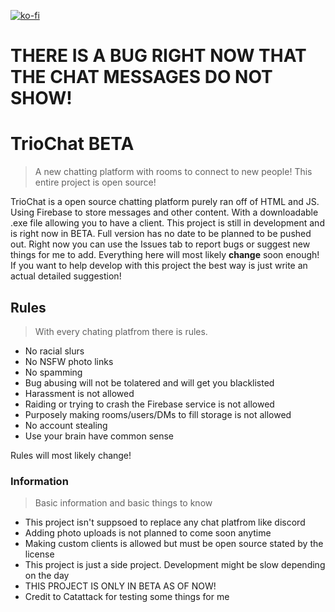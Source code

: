 [![ko-fi](https://ko-fi.com/img/githubbutton_sm.svg)](https://ko-fi.com/A0A61IAEQ5)

# THERE IS A BUG RIGHT NOW THAT THE CHAT MESSAGES DO NOT SHOW!

# TrioChat BETA
> A new chatting platform with rooms to connect to new people! This entire project is open source!

TrioChat is a open source chatting platform purely ran off of HTML and JS. Using Firebase to store messages and other content. With a downloadable .exe file allowing you to have a client.
This project is still in development and is right now in BETA. Full version has no date to be planned to be pushed out. Right now you can use the Issues tab to report bugs or suggest new things for me to add.
Everything here will most likely **change** soon enough! If you want to help develop with this project the best way is just write an actual detailed suggestion! 

## Rules
> With every chating platfrom there is rules.

- No racial slurs
- No NSFW photo links
- No spamming
- Bug abusing will not be tolatered and will get you blacklisted
- Harassment is not allowed
- Raiding or trying to crash the Firebase service is not allowed
- Purposely making rooms/users/DMs to fill storage is not allowed
- No account stealing
- Use your brain have common sense
  
Rules will most likely change!

### Information
> Basic information and basic things to know

- This project isn't suppsoed to replace any chat platfrom like discord
- Adding photo uploads is not planned to come soon anytime
- Making custom clients is allowed but must be open source stated by the license
- This project is just a side project. Development might be slow depending on the day
- THIS PROJECT IS ONLY IN BETA AS OF NOW!
- Credit to Catattack for testing some things for me
